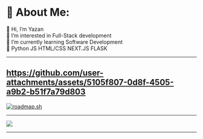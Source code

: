 # 💫 About Me:
👋 Hi, I’m Yazan<br>👀 I’m interested in Full-Stack development<br>🌱 I’m currently learning Software Development<br>💞️ Python JS HTML/CSS NEXT.JS FLASK<br>

---
https://github.com/user-attachments/assets/5105f807-0d8f-4505-a9b2-b51f7a79d803
---


[![roadmap.sh](https://roadmap.sh/card/tall/652405354c7f3e98be4dada2?variant=dark&roadmaps=frontend%2Cbackend%2Cgit-github%2Cpython)](https://roadmap.sh)


---

[![](https://visitcount.itsvg.in/api?id=ColdByDefault&icon=5&color=1)](https://visitcount.itsvg.in)

---

